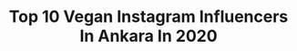 ---
title: Top 10 Vegan Instagram Influencers In Ankara In 2020
description: >-
  Find top vegan Instagram influencers in Ankara in 2020. Most popular hashtags: #sa #evdekal #ankara #vegan.
platform: Instagram
profiles:
  - username: "ankaraetkinlik"
    fullname: >-
      Ankara Etkinlik ®™
    location: "Turkey"
    followers: 63503
    engagement: 185
    commentsToLikes: 0.052422
    id: ck0u6kgjj25gl0i1933eqbbi0
    verified: false
    hashtags: "#beauty, #sertifika, #gastronomi, #koronavir"
  - username: "dyt_pelinyuksel"
    fullname: >-
      Diyetisyen Pelin YÜKSEL
    location: "Turkey"
    followers: 15789
    engagement: 508
    commentsToLikes: 0.150576
    id: ck6ue7ax1p8h10j71pw5gzdg6
    verified: false
    hashtags: "#hurriyetcomtr, #ankaraetkinlikleri, #foodstagram, #kahvalt"
  - username: "burcusavasciofficial"
    fullname: >-
      Burcu Savaşçı
    location: "Turkey"
    followers: 55870
    engagement: 119
    commentsToLikes: 0.121615
    id: ck5cezhcgm0xf0i11xysp3pw1
    verified: false
    hashtags: "#foodstyling, #mutluluk, #madparf, #foodphotography"
  - username: "gurmeakademi"
    fullname: >-
      Gurme Akademi
    location: "Turkey"
    followers: 46986
    engagement: 111
    commentsToLikes: 0.031403
    id: ck13bfjw3v6ni0i19q7k9vnik
    verified: false
    hashtags: "#flatbread, #matzo, #patatesliyumurta, #bluemountaincoffee"
  - username: "seranintarifleri"
    fullname: >-
      Sağlıklı & Fit Tarifler
    location: "Turkey"
    followers: 57857
    engagement: 189
    commentsToLikes: 0.142083
    id: ck5q9yigydnjm0i11jioe53ea
    verified: false
    hashtags: "#bread, #pancar, #bulgur, #snacks"
  - username: "chefaydinoglu__official"
    fullname: >-
      Aydın Aydınoğlu
    location: "Turkey"
    followers: 21995
    engagement: 337
    commentsToLikes: 0.023456
    id: ck14irx7ngww40i19ka7fo192
    verified: false
    hashtags: "#easyveg, #vege, #cakelover, #pastalar"
  - username: "_gezengorenkiz_"
    fullname: >-
      GezenGorenKiz By LadyCook
    location: "Turkey"
    followers: 19729
    engagement: 295
    commentsToLikes: 0.165322
    id: ck5ceza6um0h60i11bg0mnohj
    verified: false
    hashtags: "#today, #sushi, #life, #instagood"
  - username: "bediakahyakilic"
    fullname: >-
      𝘽𝙚𝙙𝙞𝙖 𝙆𝘼𝙃𝙔𝘼 𝙆𝙄𝙇𝙄𝘾̧
    location: "Turkey"
    followers: 100105
    engagement: 289
    commentsToLikes: 0.115840
    id: ck15t2w4fg2os0i19fetre4n3
    verified: false
    hashtags: "#yasasincumhuriyet, #homeopatidernegi, #pinealbezegzersizi, #bkkkitap"
  - username: "tunaapari"
    fullname: >-
      Tuna Yüksel
    location: "Turkey"
    followers: 89531
    engagement: 542
    commentsToLikes: 0.033568
    id: ck6tu5311ecnw0j71qcz84e5i
    verified: false
    hashtags: "#beautifulnature, #lifequotes, #fold, #backbending"
  - username: "mentat_gamze"
    fullname: >-
      MENTAT • GAMZE
    location: "Turkey"
    followers: 85757
    engagement: 213
    commentsToLikes: 0.008361
    id: ck6tmlkm982bs0j710j61btfi
    verified: true
    hashtags: "#femininetattoo, #france, #drawing, #instagram"
---